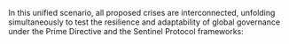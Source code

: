 In this unified scenario, all proposed crises are interconnected, unfolding simultaneously to test the resilience and adaptability of global governance under the Prime Directive and the Sentinel Protocol frameworks: